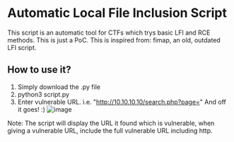 # Automatic Local File Inclusion Script

This script is an automatic tool for CTFs which trys basic LFI and RCE methods.
This is just a PoC. This is inspired from: fimap, an old, outdated LFI script.


## How to use it?
1) Simply download the .py file
2) python3 script.py
3) Enter vulnerable URL. i.e. "http://10.10.10.10/search.php?page="
And off it goes! :)
![image](https://github.com/Cameron-Skerritt/Personal-Projects/assets/122690042/4b7a91a3-c7eb-4e0b-bfa8-bd773bd86f48)

Note: The script will display the URL it found which is vulnerable, when giving a vulnerable URL, include the full vulnerable URL including http.
